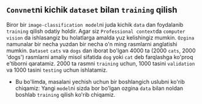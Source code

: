 ## `Convnet`ni kichik `dataset` bilan `training` qilish
Biror bir `image-classification model`ni juda kichik `data` dan foydalanib `training` qilish odatiy holdir. Agar siz `Professional context`da  `computer vision` da ishlasangiz bu holatlarga amalda yuz kelishingiz mumkin. `Ozgina` namunalar bir necha yuzdan bir necha o'n ming rasmlarni anglatishi mumkin. `Dataset` `cats` va `dogs` dan iborat bo'lgan 4000 ta (2000 `cats`, 2000 'dogs') rasmlarni amaliy misol sifatida `dog` yoki `cat` deb farqlashga ko'proq e'tiborni qaratamiz. 2000 ta rasmni `training` uchun, 1000 tasini `validation` va 1000 tasini `testing` uchun ishlatamiz.
 - Bu bo'limda, masalani yechish uchun bir boshlangich uslubni ko'rib chiqamiz: Yangi `model`ni sizda bor bo'lgan ozgina `data` bilan noldan boshlab `training` qilish ko'rib chiqamiz.
